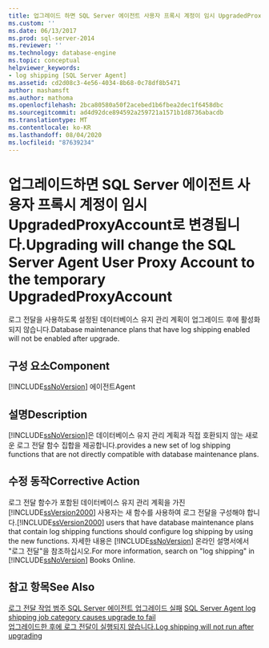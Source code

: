 ```yaml
---
title: 업그레이드 하면 SQL Server 에이전트 사용자 프록시 계정이 임시 UpgradedProxyAccount으로 변경 됩니다. | Microsoft Docs
ms.custom: ''
ms.date: 06/13/2017
ms.prod: sql-server-2014
ms.reviewer: ''
ms.technology: database-engine
ms.topic: conceptual
helpviewer_keywords:
- log shipping [SQL Server Agent]
ms.assetid: cd2d08c3-4e56-4034-8b68-0c78df8b5471
author: mashamsft
ms.author: mathoma
ms.openlocfilehash: 2bca80580a50f2acebed1b6fbea2dec1f6458dbc
ms.sourcegitcommit: ad4d92dce894592a259721a1571b1d8736abacdb
ms.translationtype: MT
ms.contentlocale: ko-KR
ms.lasthandoff: 08/04/2020
ms.locfileid: "87639234"
---
```

# <a name="upgrading-will-change-the-sql-server-agent-user-proxy-account-to-the-temporary-upgradedproxyaccount"></a><span data-ttu-id="95f47-102">업그레이드하면 SQL Server 에이전트 사용자 프록시 계정이 임시 UpgradedProxyAccount로 변경됩니다.</span><span class="sxs-lookup"><span data-stu-id="95f47-102">Upgrading will change the SQL Server Agent User Proxy Account to the temporary UpgradedProxyAccount</span></span>
  <span data-ttu-id="95f47-103">로그 전달을 사용하도록 설정된 데이터베이스 유지 관리 계획이 업그레이드 후에 활성화되지 않습니다.</span><span class="sxs-lookup"><span data-stu-id="95f47-103">Database maintenance plans that have log shipping enabled will not be enabled after upgrade.</span></span>  
  
## <a name="component"></a><span data-ttu-id="95f47-104">구성 요소</span><span class="sxs-lookup"><span data-stu-id="95f47-104">Component</span></span>  
 [!INCLUDE[ssNoVersion](../../includes/ssnoversion-md.md)] <span data-ttu-id="95f47-105">에이전트</span><span class="sxs-lookup"><span data-stu-id="95f47-105">Agent</span></span>  
  
## <a name="description"></a><span data-ttu-id="95f47-106">설명</span><span class="sxs-lookup"><span data-stu-id="95f47-106">Description</span></span>  
 [!INCLUDE[ssNoVersion](../../includes/ssnoversion-md.md)]<span data-ttu-id="95f47-107">은 데이터베이스 유지 관리 계획과 직접 호환되지 않는 새로운 로그 전달 함수 집합을 제공합니다.</span><span class="sxs-lookup"><span data-stu-id="95f47-107">provides a new set of log shipping functions that are not directly compatible with database maintenance plans.</span></span>  
  
## <a name="corrective-action"></a><span data-ttu-id="95f47-108">수정 동작</span><span class="sxs-lookup"><span data-stu-id="95f47-108">Corrective Action</span></span>  
 <span data-ttu-id="95f47-109">로그 전달 함수가 포함된 데이터베이스 유지 관리 계획을 가진 [!INCLUDE[ssVersion2000](../../includes/ssversion2000-md.md)] 사용자는 새 함수를 사용하여 로그 전달을 구성해야 합니다.</span><span class="sxs-lookup"><span data-stu-id="95f47-109">[!INCLUDE[ssVersion2000](../../includes/ssversion2000-md.md)] users that have database maintenance plans that contain log shipping functions should configure log shipping by using the new functions.</span></span> <span data-ttu-id="95f47-110">자세한 내용은 [!INCLUDE[ssNoVersion](../../includes/ssnoversion-md.md)] 온라인 설명서에서 "로그 전달"을 참조하십시오.</span><span class="sxs-lookup"><span data-stu-id="95f47-110">For more information, search on "log shipping" in [!INCLUDE[ssNoVersion](../../includes/ssnoversion-md.md)] Books Online.</span></span>  
  
## <a name="see-also"></a><span data-ttu-id="95f47-111">참고 항목</span><span class="sxs-lookup"><span data-stu-id="95f47-111">See Also</span></span>  
 <span data-ttu-id="95f47-112">[로그 전달 작업 범주 SQL Server 에이전트 업그레이드 실패](../../../2014/sql-server/install/sql-server-agent-log-shipping-job-category-causes-upgrade-to-fail.md) </span><span class="sxs-lookup"><span data-stu-id="95f47-112">[SQL Server Agent log shipping job category causes upgrade to fail](../../../2014/sql-server/install/sql-server-agent-log-shipping-job-category-causes-upgrade-to-fail.md) </span></span>  
 [<span data-ttu-id="95f47-113">업그레이드한 후에 로그 전달이 실행되지 않습니다.</span><span class="sxs-lookup"><span data-stu-id="95f47-113">Log shipping will not run after upgrading</span></span>](../../../2014/sql-server/install/log-shipping-will-not-run-after-upgrading.md)  
  
  
